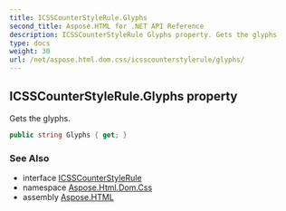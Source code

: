 ```yaml
---
title: ICSSCounterStyleRule.Glyphs
second_title: Aspose.HTML for .NET API Reference
description: ICSSCounterStyleRule Glyphs property. Gets the glyphs
type: docs
weight: 30
url: /net/aspose.html.dom.css/icsscounterstylerule/glyphs/
---
```

## ICSSCounterStyleRule.Glyphs property

Gets the glyphs.

```csharp
public string Glyphs { get; }
```

### See Also

* interface [ICSSCounterStyleRule](../)
* namespace [Aspose.Html.Dom.Css](../../../aspose.html.dom.css/)
* assembly [Aspose.HTML](../../../)
